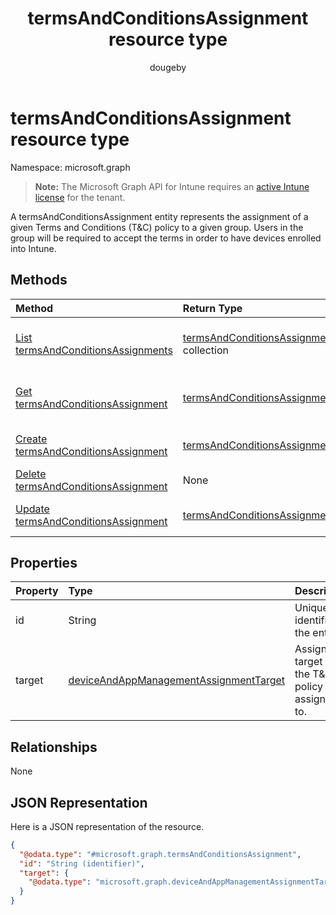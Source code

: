 ﻿---
title: "termsAndConditionsAssignment resource type"
description: "A termsAndConditionsAssignment entity represents the assignment of a given Terms and Conditions (T&C) policy to a given group. Users in the group will be required to accept the terms in order to have devices enrolled into Intune."
author: "dougeby"
localization_priority: Normal
ms.prod: "intune"
doc_type: resourcePageType
---

# termsAndConditionsAssignment resource type

Namespace: microsoft.graph

> **Note:** The Microsoft Graph API for Intune requires an [active Intune license](https://go.microsoft.com/fwlink/?linkid=839381) for the tenant.

A termsAndConditionsAssignment entity represents the assignment of a given Terms and Conditions (T&C) policy to a given group. Users in the group will be required to accept the terms in order to have devices enrolled into Intune.

## Methods

| Method                                                                                                   | Return Type                                                                                                 | Description                                                                                                                                        |
| :------------------------------------------------------------------------------------------------------- | :---------------------------------------------------------------------------------------------------------- | :------------------------------------------------------------------------------------------------------------------------------------------------- |
| [List termsAndConditionsAssignments](../api/intune-companyterms-termsandconditionsassignment-list.md)    | [termsAndConditionsAssignment](../resources/intune-companyterms-termsandconditionsassignment.md) collection | List properties and relationships of the [termsAndConditionsAssignment](../resources/intune-companyterms-termsandconditionsassignment.md) objects. |
| [Get termsAndConditionsAssignment](../api/intune-companyterms-termsandconditionsassignment-get.md)       | [termsAndConditionsAssignment](../resources/intune-companyterms-termsandconditionsassignment.md)            | Read properties and relationships of the [termsAndConditionsAssignment](../resources/intune-companyterms-termsandconditionsassignment.md) object.  |
| [Create termsAndConditionsAssignment](../api/intune-companyterms-termsandconditionsassignment-create.md) | [termsAndConditionsAssignment](../resources/intune-companyterms-termsandconditionsassignment.md)            | Create a new [termsAndConditionsAssignment](../resources/intune-companyterms-termsandconditionsassignment.md) object.                              |
| [Delete termsAndConditionsAssignment](../api/intune-companyterms-termsandconditionsassignment-delete.md) | None                                                                                                        | Deletes a [termsAndConditionsAssignment](../resources/intune-companyterms-termsandconditionsassignment.md).                                        |
| [Update termsAndConditionsAssignment](../api/intune-companyterms-termsandconditionsassignment-update.md) | [termsAndConditionsAssignment](../resources/intune-companyterms-termsandconditionsassignment.md)            | Update the properties of a [termsAndConditionsAssignment](../resources/intune-companyterms-termsandconditionsassignment.md) object.                |

## Properties

| Property | Type                                                                                                           | Description                                           |
| :------- | :------------------------------------------------------------------------------------------------------------- | :---------------------------------------------------- |
| id       | String                                                                                                         | Unique identifier of the entity.                      |
| target   | [deviceAndAppManagementAssignmentTarget](../resources/intune-shared-deviceandappmanagementassignmenttarget.md) | Assignment target that the T&C policy is assigned to. |

## Relationships

None

## JSON Representation

Here is a JSON representation of the resource.

<!-- {
  "blockType": "resource",
  "keyProperty": "id",
  "@odata.type": "microsoft.graph.termsAndConditionsAssignment"
}
-->

```json
{
  "@odata.type": "#microsoft.graph.termsAndConditionsAssignment",
  "id": "String (identifier)",
  "target": {
    "@odata.type": "microsoft.graph.deviceAndAppManagementAssignmentTarget"
  }
}
```

